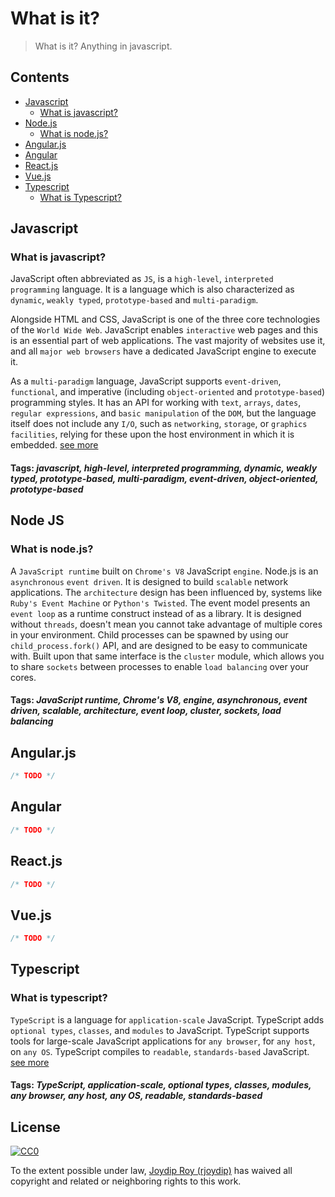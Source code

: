 # What is it?

> What is it? Anything in javascript.

## Contents

- [Javascript](#javascript)
    - [What is javascript?](#what-is-javascript)
- [Node.js](#nodejs)
    - [What is node.js?](#what-is-node.js)
- [Angular.js](#angularjs)
- [Angular](#angular)
- [React.js](#reactjs)
- [Vue.js](#vuejs)
- [Typescript](#typescript)
    - [What is Typescript?](#what-is-typescript?)

## Javascript

### What is javascript?

JavaScript often abbreviated as `JS`, is a `high-level`, `interpreted programming` language. It is a language which is also characterized as `dynamic`, `weakly typed`, `prototype-based` and `multi-paradigm`.

Alongside HTML and CSS, JavaScript is one of the three core technologies of the `World Wide Web`. JavaScript enables `interactive` web pages and this is an essential part of web applications. The vast majority of websites use it, and all `major web browsers` have a dedicated JavaScript engine to execute it.

As a `multi-paradigm` language, JavaScript supports `event-driven`, `functional`, and imperative (including `object-oriented` and `prototype-based`) programming styles. It has an API for working with `text`, `arrays`, `dates`, `regular expressions`, and `basic manipulation` of the `DOM`, but the language itself does not include any `I/O`, such as `networking`, `storage`, or `graphics` `facilities`, relying for these upon the host environment in which it is embedded. [see more](https://en.wikipedia.org/wiki/JavaScript)

#### Tags: ***javascript, high-level, interpreted programming, dynamic, weakly typed, prototype-based, multi-paradigm, event-driven, object-oriented, prototype-based***

## Node JS

### What is node.js?

A `JavaScript runtime` built on `Chrome's V8` JavaScript `engine`. Node.js is an `asynchronous` `event driven`. It is designed to build `scalable` network applications. The `architecture` design has been influenced by, systems like `Ruby's Event Machine` or `Python's Twisted`. The event model presents an `event loop` as a runtime construct instead of as a library. It is designed without `threads`, doesn't mean you cannot take advantage of multiple cores in your environment. Child processes can be spawned by using our `child_process.fork()` API, and are designed to be easy to communicate with. Built upon that same interface is the `cluster` module, which allows you to share `sockets` between processes to enable `load balancing` over your cores.

#### Tags: ***JavaScript runtime, Chrome's V8, engine, asynchronous, event driven, scalable, architecture, event loop, cluster, sockets, load balancing***

## Angular.js

```js
/* TODO */
```

## Angular

```js
/* TODO */
```

## React.js

```js
/* TODO */
```

## Vue.js

```js
/* TODO */
```

## Typescript

### What is typescript?

`TypeScript` is a language for `application-scale` JavaScript. TypeScript adds `optional types`, `classes`, and `modules` to JavaScript. TypeScript supports tools for large-scale JavaScript applications for `any browser`, for `any host`, on `any OS`. TypeScript compiles to `readable`, `standards-based` JavaScript. [see more](https://www.typescriptlang.org)

#### Tags: ***TypeScript, application-scale, optional types, classes, modules, any browser, any host, any OS, readable, standards-based***

## License

[![CC0](http://mirrors.creativecommons.org/presskit/buttons/88x31/svg/cc-zero.svg)](https://creativecommons.org/publicdomain/zero/1.0/)

To the extent possible under law, [Joydip Roy (rjoydip)](https://github.com/rjoydip) has waived all copyright and related or neighboring rights to this work.
